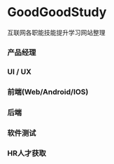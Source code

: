 # GoodGoodStudy
互联网各职能技能提升学习网站整理

### 产品经理
### UI / UX
### 前端(Web/Android/IOS)
### 后端
### 软件测试
### HR人才获取